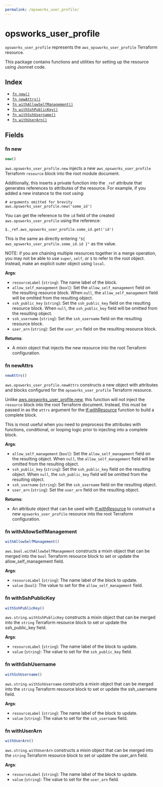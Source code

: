 ```yaml
---
permalink: /opsworks_user_profile/
---
```


# opsworks_user_profile

`opsworks_user_profile` represents the `aws_opsworks_user_profile` Terraform resource.



This package contains functions and utilities for setting up the resource using Jsonnet code.


## Index

* [`fn new()`](#fn-new)
* [`fn newAttrs()`](#fn-newattrs)
* [`fn withAllowSelfManagement()`](#fn-withallowselfmanagement)
* [`fn withSshPublicKey()`](#fn-withsshpublickey)
* [`fn withSshUsername()`](#fn-withsshusername)
* [`fn withUserArn()`](#fn-withuserarn)

## Fields

### fn new

```ts
new()
```


`aws.opsworks_user_profile.new` injects a new `aws_opsworks_user_profile` Terraform `resource`
block into the root module document.

Additionally, this inserts a private function into the `_ref` attribute that generates references to attributes of the
resource. For example, if you added a new instance to the root using:

    # arguments omitted for brevity
    aws.opsworks_user_profile.new('some_id')

You can get the reference to the `id` field of the created `aws.opsworks_user_profile` using the reference:

    $._ref.aws_opsworks_user_profile.some_id.get('id')

This is the same as directly entering `"${ aws_opsworks_user_profile.some_id.id }"` as the value.

NOTE: if you are chaining multiple resources together in a merge operation, you may not be able to use `super`, `self`,
or `$` to refer to the root object. Instead, make an explicit outer object using `local`.

**Args**:
  - `resourceLabel` (`string`): The name label of the block.
  - `allow_self_management` (`bool`): Set the `allow_self_management` field on the resulting resource block. When `null`, the `allow_self_management` field will be omitted from the resulting object.
  - `ssh_public_key` (`string`): Set the `ssh_public_key` field on the resulting resource block. When `null`, the `ssh_public_key` field will be omitted from the resulting object.
  - `ssh_username` (`string`): Set the `ssh_username` field on the resulting resource block.
  - `user_arn` (`string`): Set the `user_arn` field on the resulting resource block.

**Returns**:
- A mixin object that injects the new resource into the root Terraform configuration.


### fn newAttrs

```ts
newAttrs()
```


`aws.opsworks_user_profile.newAttrs` constructs a new object with attributes and blocks configured for the `opsworks_user_profile`
Terraform resource.

Unlike [aws.opsworks_user_profile.new](#fn-new), this function will not inject the `resource`
block into the root Terraform document. Instead, this must be passed in as the `attrs` argument for the
[tf.withResource](https://github.com/tf-libsonnet/core/tree/main/docs#fn-withresource) function to build a complete block.

This is most useful when you need to preprocess the attributes with functions, conditional, or looping logic prior to
injecting into a complete block.

**Args**:
  - `allow_self_management` (`bool`): Set the `allow_self_management` field on the resulting object. When `null`, the `allow_self_management` field will be omitted from the resulting object.
  - `ssh_public_key` (`string`): Set the `ssh_public_key` field on the resulting object. When `null`, the `ssh_public_key` field will be omitted from the resulting object.
  - `ssh_username` (`string`): Set the `ssh_username` field on the resulting object.
  - `user_arn` (`string`): Set the `user_arn` field on the resulting object.

**Returns**:
  - An attribute object that can be used with [tf.withResource](https://github.com/tf-libsonnet/core/tree/main/docs#fn-withresource) to construct a new `opsworks_user_profile` resource into the root Terraform configuration.


### fn withAllowSelfManagement

```ts
withAllowSelfManagement()
```

`aws.bool.withAllowSelfManagement` constructs a mixin object that can be merged into the `bool`
Terraform resource block to set or update the allow_self_management field.



**Args**:
  - `resourceLabel` (`string`): The name label of the block to update.
  - `value` (`bool`): The value to set for the `allow_self_management` field.


### fn withSshPublicKey

```ts
withSshPublicKey()
```

`aws.string.withSshPublicKey` constructs a mixin object that can be merged into the `string`
Terraform resource block to set or update the ssh_public_key field.



**Args**:
  - `resourceLabel` (`string`): The name label of the block to update.
  - `value` (`string`): The value to set for the `ssh_public_key` field.


### fn withSshUsername

```ts
withSshUsername()
```

`aws.string.withSshUsername` constructs a mixin object that can be merged into the `string`
Terraform resource block to set or update the ssh_username field.



**Args**:
  - `resourceLabel` (`string`): The name label of the block to update.
  - `value` (`string`): The value to set for the `ssh_username` field.


### fn withUserArn

```ts
withUserArn()
```

`aws.string.withUserArn` constructs a mixin object that can be merged into the `string`
Terraform resource block to set or update the user_arn field.



**Args**:
  - `resourceLabel` (`string`): The name label of the block to update.
  - `value` (`string`): The value to set for the `user_arn` field.

